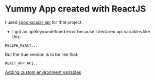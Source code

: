 # Yummy App created with ReactJS

I used [spoonacular api](https://spoonacular.com/food-api) for that project.

- I got an apiKey=undefined error because I declared api variables like this:

```
RECIPE_REACT...
```

But the true version is to be like that:

```
REACT_APP_API..
```

[Adding custom environment variables](https://create-react-app.dev/docs/adding-custom-environment-variables/)

